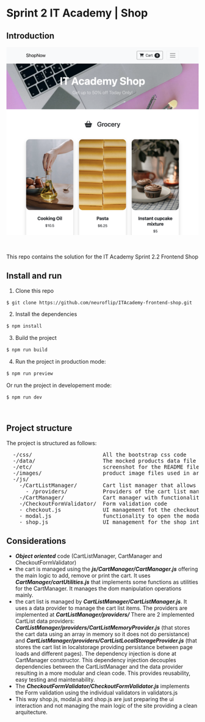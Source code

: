 # Sprint 2 IT Academy | Shop

## Introduction

![alt basic screenshot from the project](https://github.com/neuroflip/ITAcademy-frontend-shop/blob/main/etc/screenshot.png)

<br>

This repo contains the solution for the IT Academy Sprint 2.2 Frontend Shop

## Install and run

1. Clone this repo
```bash
$ git clone https://github.com/neuroflip/ITAcademy-frontend-shop.git
```
2. Install the dependencies
```bash
$ npm install
```
3. Build the project
```bash
$ npm run build
```
4. Run the project in production mode:
```bash
$ npm run preview
```

Or run the project in developement mode:
```bash
$ npm run dev
```

<br>

## Project structure

The project is structured as follows:

<pre>
  -/css/                      All the bootstrap css code
  -/data/                     The mocked products data file used to manage the cart
  -/etc/                      screenshot for the README file
  -/images/                   product image files used in articles at index.html
  -/js/            
    -/CartListManager/        Cart list manager that allows to manage the cart items for the user.
      - /providers/           Providers of the cart list manager to get and set data
    -/CartManager/            Cart manager with functionality to add, remove or print the cart
    -/CheckoutFormValidator/  Form validation code
    - checkout.js             UI management fot the checkout form interaction
    - modal.js                functionality to open the modal cart  capturing the bootstrap click event
    - shop.js                 UI management for the shop interaction (add products to the cart list)
</pre>


## Considerations

- ***Object oriented*** code (CartListManager, CartManager and CheckoutFormValidator)
- the cart is managed using the ***js/CartManager/CartManager.js*** offering the main logic to add, remove or print the cart. It uses ***CartManager/cartUtilities.js*** that implements some functions as utilities for the CartManager. It manages the dom manipulation operations mainly.
- the cart list is managed by ***CartListManager/CartListManager.js***. It uses a data provider to manage the cart list items. The providers are implemented at ***CartListManager/providers/*** There are 2 implemented CartList data providers: ***CartListManager/providers/CartListMemoryProvider.js*** (that stores the cart data using an array in memory so it does not do persistance) and ***CartListManager/providers/CartListLocalStorageProvider.js*** (that stores the cart list in localstorage providing persistance between page loads and different pages). The dependency injection is done at CartManager constructor. This dependency injection decouples dependencies between the CartListManager and the data provider resulting in a more modular and clean code. This provides reusability, easy testing and maintenability.
- The ***CheckoutFormValidator/CheckoutFormValidator.js*** implements the Form validation using the individual validators in validators.js
- This way shop.js, modal.js and shop.js are just preparing the ui interaction and not managing the main logic of the site providing a clean arquitecture.



